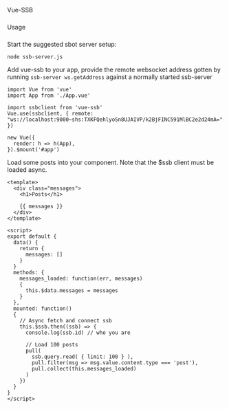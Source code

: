 
Vue-SSB
###


Usage
###

Start the suggested sbot server setup:

```
node ssb-server.js
```

Add vue-ssb to your app, provide the remote websocket address gotten by running `ssb-server ws.getAddress` against a normally started ssb-server

```
import Vue from 'vue'
import App from './App.vue'

import ssbclient from 'vue-ssb'
Vue.use(ssbclient, { remote: "ws://localhost:9000~shs:TXKFQehlyoSn8UJAIVP/k2BjFINC591MlBC2e2d24mA=" })

new Vue({
  render: h => h(App),
}).$mount('#app')
```


Load some posts into your component. Note that the $ssb client must be loaded async.

```
<template>
  <div class="messages">
    <h1>Posts</h1>
    
    {{ messages }}
  </div>
</template>

<script>
export default {
  data() {
    return {
      messages: []
    }
  }
  methods: {
    messages_loaded: function(err, messages)
    {
      this.$data.messages = messages
    }
  },
  mounted: function()
  {
    // Async fetch and connect ssb
    this.$ssb.then((ssb) => {
      console.log(ssb.id) // who you are

      // Load 100 posts
      pull(
        ssb.query.read( { limit: 100 } ),
        pull.filter(msg => msg.value.content.type === 'post'),
        pull.collect(this.messages_loaded)
      )
    })
  }
}
</script>
 ```